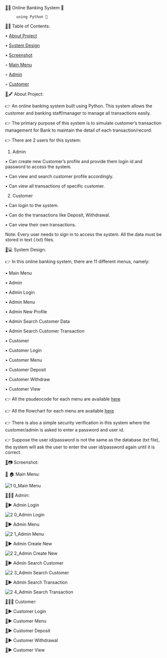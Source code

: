    [🔗](https://github.com/SathishVemala/online-banking-system-with-python/blob/main/README.md#-online-banking-system--)🏦 Online Banking System 🏦

         using Python 🐍


[🔗](https://github.com/SathishVemala/online-banking-system-with-python#-table-of-contents)📃 Table of Contents:


• [About Project](https://github.com/SathishVemala/online-banking-system-with-python?tab=readme-ov-file#-about-project)

• [System Design](https://github.com/SathishVemala/online-banking-system-with-python/blob/main/README.md#-system-design)

• [Screenshot](https://github.com/SathishVemala/online-banking-system-with-python/blob/main/README.md#-screenshot) 

◦ [Main Menu](https://github.com/SathishVemala/online-banking-system-with-python#-main-menu-)  

◦ [Admin](https://github.com/SathishVemala/online-banking-system-with-python/blob/main/README.md#-admin-)  

◦ [Customer](https://github.com/SathishVemala/online-banking-system-with-python#%EF%B8%8F-customer-)  

[🔗](https://github.com/SathishVemala/online-banking-system-with-python#-about-project)🖋 About Project:

👉 An online banking system built using Python. This system allows the customer and banking staff/manager to manage all transactions easily.

👉 The primary purpose of this system is to simulate customer’s transaction management for Bank to maintain the detail of each transaction/record.

👉 There are 2 users for this system:

1. Admin
   
• Can create new Customer’s profile and provide them login id and password to access the system.

• Can view and search customer profile accordingly.

• Can view all transactions of specific customer.

2. Customer
   
• Can login to the system.

• Can do the transactions like Deposit, Withdrawal.

• Can view their own transactions.

Note: Every user needs to sign in to access the system. All the data must be stored in text (.txt) files.




[🔗](https://github.com/SathishVemala/online-banking-system-with-python#-system-design)💻 System Design:

👉 In this online banking system, there are 11 different menus, namely:

• Main Menu

• Admin

• Admin Login

• Admin Menu

• Admin New Profile

• Admin Search Customer Data

• Admin Search Customer Transaction

• Customer

• Customer Login

• Customer Menu

• Customer Deposit

• Customer Withdraw

• Customer View

👉 All the psudeocode for each menu are available [here](https://github.com/caesarmario/simple-online-banking-system/tree/main/Pseudocode)

👉 All the flowchart for each menu are available [here](https://github.com/caesarmario/simple-online-banking-system/tree/main/Flowchart)

👉 There is also a simple security verification in this system where the customer/admin is asked to enter a password and user id.

👉 Suppose the user id/password is not the same as the database (txt file), the system will ask the user to enter the user id/password again until it is correct.




[🔗](https://github.com/SathishVemala/online-banking-system-with-python#-screenshot)📷 Screenshot:

[🔗](https://github.com/SathishVemala/online-banking-system-with-python#-main-menu-)
🏠 Main Menu:

![1 0_Main Menu](https://github.com/SathishVemala/Online-Bank-Management-System-Using-Python/assets/92301059/79269366-8ab7-4ba6-8245-28761e3872ea)


[🔗](https://github.com/SathishVemala/online-banking-system-with-python#-admin-)👨‍💼 Admin:

[🔗](https://github.com/SathishVemala/online-banking-system-with-python#-admin-login)▶ Admin Login

![2 0_Admin Login](https://github.com/SathishVemala/Online-Bank-Management-System-Using-Python/assets/92301059/efd24c9e-880d-471c-8808-d9f17fdd7e67)

[🔗](https://github.com/SathishVemala/online-banking-system-with-python#-admin-menu)▶ Admin Menu

![2 1_Admin Menu](https://github.com/SathishVemala/Online-Bank-Management-System-Using-Python/assets/92301059/3d12da44-0bfd-464d-b19b-dcad533d9ce0)

[🔗](https://github.com/SathishVemala/online-banking-system-with-python?tab=readme-ov-file#-admin-create-new)▶ Admin Create New

![2 2_Admin Create New](https://github.com/SathishVemala/Online-Bank-Management-System-Using-Python/assets/92301059/ac636c80-ed20-453a-a184-8cc0a18b4f56)


[🔗](https://github.com/SathishVemala/online-banking-system-with-python?tab=readme-ov-file#-admin-search-customer)▶ Admin Search Customer

![2 3_Admin Search Customer](https://github.com/SathishVemala/Online-Bank-Management-System-Using-Python/assets/92301059/7f1b7827-8813-49ac-907b-12748aa5354b)


[🔗](https://github.com/SathishVemala/online-banking-system-with-python?tab=readme-ov-file#-admin-search-transaction)▶ Admin Search Transaction

![2 4_Admin Search Transaction](https://github.com/SathishVemala/Online-Bank-Management-System-Using-Python/assets/92301059/119df909-578f-43fd-8514-1b69060e5418)


[🔗](https://github.com/SathishVemala/online-banking-system-with-python?tab=readme-ov-file#%EF%B8%8F-customer-)🙎‍♂️ Customer:

[🔗](https://github.com/SathishVemala/online-banking-system-with-python?tab=readme-ov-file#-customer-login)▶ Customer Login


[🔗]()▶ Customer Menu


[🔗]()▶ Customer Deposit


[🔗]()▶ Customer Withdrawal


[🔗]()▶ Customer View




